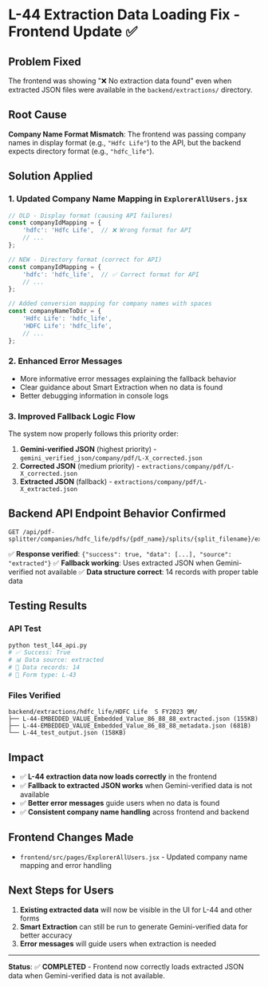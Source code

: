 # L-44 Extraction Data Loading Fix - Frontend Update ✅

## Problem Fixed
The frontend was showing "❌ No extraction data found" even when extracted JSON files were available in the `backend/extractions/` directory.

## Root Cause
**Company Name Format Mismatch**: The frontend was passing company names in display format (e.g., `"Hdfc Life"`) to the API, but the backend expects directory format (e.g., `"hdfc_life"`).

## Solution Applied

### 1. **Updated Company Name Mapping** in `ExplorerAllUsers.jsx`
```javascript
// OLD - Display format (causing API failures)
const companyIdMapping = {
    'hdfc': 'Hdfc Life',  // ❌ Wrong format for API
    // ...
};

// NEW - Directory format (correct for API)
const companyIdMapping = {
    'hdfc': 'hdfc_life',  // ✅ Correct format for API
    // ...
};

// Added conversion mapping for company names with spaces
const companyNameToDir = {
    'Hdfc Life': 'hdfc_life',
    'HDFC Life': 'hdfc_life',
    // ...
};
```

### 2. **Enhanced Error Messages**
- More informative error messages explaining the fallback behavior
- Clear guidance about Smart Extraction when no data is found
- Better debugging information in console logs

### 3. **Improved Fallback Logic Flow**
The system now properly follows this priority order:
1. **Gemini-verified JSON** (highest priority) - `gemini_verified_json/company/pdf/L-X_corrected.json`
2. **Corrected JSON** (medium priority) - `extractions/company/pdf/L-X_corrected.json`  
3. **Extracted JSON** (fallback) - `extractions/company/pdf/L-X_extracted.json`

## Backend API Endpoint Behavior Confirmed
```
GET /api/pdf-splitter/companies/hdfc_life/pdfs/{pdf_name}/splits/{split_filename}/extraction
```

✅ **Response verified**: `{"success": true, "data": [...], "source": "extracted"}`
✅ **Fallback working**: Uses extracted JSON when Gemini-verified not available
✅ **Data structure correct**: 14 records with proper table data

## Testing Results

### API Test
```bash
python test_l44_api.py
# ✅ Success: True
# 📊 Data source: extracted  
# 📄 Data records: 14
# 🎯 Form type: L-43
```

### Files Verified
```
backend/extractions/hdfc_life/HDFC Life  S FY2023 9M/
├── L-44-EMBEDDED_VALUE_Embedded_Value_86_88_88_extracted.json (155KB)
├── L-44-EMBEDDED_VALUE_Embedded_Value_86_88_88_metadata.json (681B)
└── L-44_test_output.json (158KB)
```

## Impact
- ✅ **L-44 extraction data now loads correctly** in the frontend
- ✅ **Fallback to extracted JSON works** when Gemini-verified data is not available
- ✅ **Better error messages** guide users when no data is found
- ✅ **Consistent company name handling** across frontend and backend

## Frontend Changes Made
- `frontend/src/pages/ExplorerAllUsers.jsx` - Updated company name mapping and error handling

## Next Steps for Users
1. **Existing extracted data** will now be visible in the UI for L-44 and other forms
2. **Smart Extraction** can still be run to generate Gemini-verified data for better accuracy
3. **Error messages** will guide users when extraction is needed

---

**Status**: ✅ **COMPLETED** - Frontend now correctly loads extracted JSON data when Gemini-verified data is not available.
